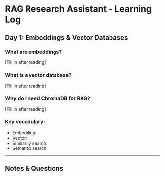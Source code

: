 # RAG Research Assistant - Learning Log

## Day 1: Embeddings & Vector Databases

### What are embeddings?
[Fill in after reading]

### What is a vector database?
[Fill in after reading]

### Why do I need ChromaDB for RAG?
[Fill in after reading]

### Key vocabulary:
- Embedding: 
- Vector:
- Similarity search:
- Semantic search:

---

## Notes & Questions